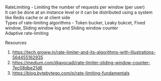 
RateLimiting - Limiting the number of requests per window (per user) <br>
It can be done at an instance level or it can be distributed using a system like Redis cache or at client side <br>
Types of rate-limiting algorithms - Token bucker, Leaky bukcet, Fixed window, Sliding window log and Sliding window counter <br>
Adaptive rate-limiting <br>

Resources 
1. https://tech.groww.in/rate-limiter-and-its-algorithms-with-illustrations-564455162935
2. https://medium.com/@avocadi/rate-limiter-sliding-window-counter-7ec08dbe21d6
3. https://blog.bytebytego.com/p/rate-limiting-fundamentals
